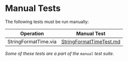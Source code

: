 # Manual Tests

The following tests must be run manually:

Operation              | Manual Test
-----------------------|---------------
StringFormatTime.via   | [StringFormatTimeTest.md](https://github.com/ni/VireoSDK/blob/incoming/test-it/ManualTests/StringFormatTimeTest.md)

_Some of these tests are a part of the `manual` test suite._
